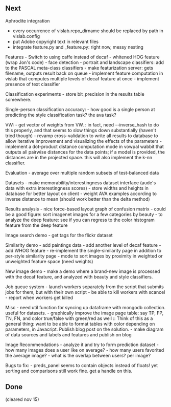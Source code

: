 ## Next

Aphrodite integration
- every occurrence of vislab.repo_dirname should be replaced by path in vislab.config
- put Adobe copyright text in relevant files
- integrate feature.py and _feature.py: right now, messy nesting


Features
    - Switch to using caffe instead of decaf
    - whitened HOG feature (wrap Jon's code)
    - face detection
    - portrait and landscape classifiers: add to the PASCAL meta-class classifiers
    - make featurization server: gets filename, outputs result back on queue
    - implement feature computation in vislab that computes multiple levels of decaf feature at once
    - implement presence of text classifier

Classification experiments
    - store bit_precision in the results table somewhere.

Single-person classification accuracy:
    - how good is a single person at predicting the style classification task? the ava task?

VW:
    - get vector of weights from VW.
        : in fact, need --inverse_hash to do this properly, and that seems to slow things down substantially (haven't tried though)
    - revamp cross-validation to write all results to database to allow iterative improvement and visualizing the effects of the parameters
    - implement a dot-product distance computation mode in vowpal wabbit that outputs all pairwise distances for the data points; if a model is provided, the distances are in the projected space. this will also implement the k-nn classifier.

Evaluation
    - average over multiple random subsets of test-balanced data

Datasets
    - make memorability/interestingness dataset interface (aude's data with extra interestingness scores)
    - store widths and heights in database for better layout on client
    - weight AVA examples according to inverse distance to mean (should work better than the delta method)

Results analysis
    - nice force-based layout graph of confusion matrix
    - could be a good figure: sort imagenet images for a few categories by beauty
    - to analyze the deep feature: see if you can regress to the color histogram feature from the deep feature

Image search demo
    - get tags for the flickr dataset

Similarity demo
    - add paintings data
    - add another level of decaf feature
    - add WHOG feature
    - re-implement the single-similarity page in addition to per-style similarity page
    - mode to sort images by proximity in weighted or unweighted feature space (need weights)

New image demo
    - make a demo where a brand-new image is processed with the decaf feature, and analyzed with beauty and style classifiers.

Job queue system
    - launch workers separately from the script that submits jobs for them, but with their own script
    - be able to kill workers with scancel
    - report when workers get killed

Misc
    - need util function for syncing up dataframe with mongodb collection. useful for datasets.
    - graphically improve the image page table: say TP, FP, TN, FN, and color true/false with green/red as well
        :: Think of this as a general thing: want to be able to format tables with color depending on parameters, in Javacript. Publish blog post on the solution.
    - make diagram of data sources and labels and features and publish on blog

Image Recommendations
    - analyze it and try to form prediction dataset
        - how many images does a user like on average?
        - how many users favorited the average image?
        - what is the overlap between users? per image?

Bugs to fix:
    - preds_panel seems to contain objects instead of floats! yet sorting and comparisons still work fine. get a handle on this.

## Done

(cleared nov 15)
